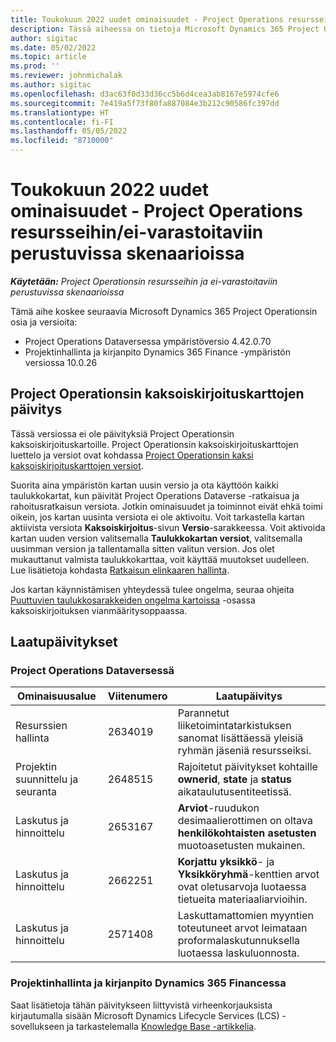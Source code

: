 ```yaml
---
title: Toukokuun 2022 uudet ominaisuudet - Project Operations resursseihin/ei-varastoitaviin perustuvissa skenaarioissa
description: Tässä aiheessa on tietoja Microsoft Dynamics 365 Project Operationsin resursseihin ja ei-varastoitaviin perustuvissa skenaarioissa toukokuussa 2022 julkaistussa versiossa saatavilla olevista laatupäivityksistä.
author: sigitac
ms.date: 05/02/2022
ms.topic: article
ms.prod: ''
ms.reviewer: johnmichalak
ms.author: sigitac
ms.openlocfilehash: d3ac63f0d33d36cc5b6d4cea3ab8167e5974cfe6
ms.sourcegitcommit: 7e419a5f73f80fa887084e3b212c90586fc397dd
ms.translationtype: HT
ms.contentlocale: fi-FI
ms.lasthandoff: 05/05/2022
ms.locfileid: "8710000"
---
```

# <a name="whats-new-may-2022---project-operations-for-resourcenon-stocked-based-scenarios"></a>Toukokuun 2022 uudet ominaisuudet - Project Operations resursseihin/ei-varastoitaviin perustuvissa skenaarioissa

_**Käytetään:** Project Operationsin resursseihin ja ei-varastoitaviin perustuvissa skenaarioissa_

Tämä aihe koskee seuraavia Microsoft Dynamics 365 Project Operationsin osia ja versioita:

- Project Operations Dataversessa ympäristöversio 4.42.0.70
- Projektinhallinta ja kirjanpito Dynamics 365 Finance -ympäristön versiossa 10.0.26

## <a name="project-operations-dual-write-maps-updates"></a>Project Operationsin kaksoiskirjoituskarttojen päivitys

Tässä versiossa ei ole päivityksiä Project Operationsin kaksoiskirjoituskartoille. Project Operationsin kaksoiskirjoituskarttojen luettelo ja versiot ovat kohdassa [Project Operationsin kaksi kaksoiskirjoituskarttojen versiot](../environment/resource-dual-write-maps.md).

Suorita aina ympäristön kartan uusin versio ja ota käyttöön kaikki taulukkokartat, kun päivität Project Operations Dataverse -ratkaisua ja rahoitusratkaisun versiota. Jotkin ominaisuudet ja toiminnot eivät ehkä toimi oikein, jos kartan uusinta versiota ei ole aktivoitu. Voit tarkastella kartan aktiivista versiota **Kaksoiskirjoitus**-sivun **Versio**-sarakkeessa. Voit aktivoida kartan uuden version valitsemalla **Taulukkokartan versiot**, valitsemalla uusimman version ja tallentamalla sitten valitun version. Jos olet mukauttanut valmista taulukkokarttaa, voit käyttää muutokset uudelleen. Lue lisätietoja kohdasta [Ratkaisun elinkaaren hallinta](/dynamics365/fin-ops-core/dev-itpro/data-entities/dual-write/app-lifecycle-management).

Jos kartan käynnistämisen yhteydessä tulee ongelma, seuraa ohjeita [Puuttuvien taulukkosarakkeiden ongelma kartoissa](/dynamics365/fin-ops-core/dev-itpro/data-entities/dual-write/dual-write-troubleshooting-finops-upgrades#missing-table-columns-issue-on-maps) -osassa kaksoiskirjoituksen vianmääritysoppaassa.

## <a name="quality-updates"></a>Laatupäivitykset
### <a name="project-operations-on-dataverse"></a>Project Operations Dataversessä

| Ominaisuusalue | Viitenumero | Laatupäivitys |
| --- | --- | --- |
| Resurssien hallinta | 2634019 | Parannetut liiketoimintatarkistuksen sanomat lisättäessä yleisiä ryhmän jäseniä resursseiksi. |
| Projektin suunnittelu ja seuranta | 2648515 | Rajoitetut päivitykset kohtaille **ownerid**, **state** ja **status** aikataulutusentiteetissä. |
| Laskutus ja hinnoittelu | 2653167 | **Arviot**-ruudukon desimaalierottimen on oltava **henkilökohtaisten asetusten** muotoasetusten mukainen. |
| Laskutus ja hinnoittelu| 2662251 | **Korjattu yksikkö**- ja **Yksikköryhmä**-kenttien arvot ovat oletusarvoja luotaessa tietueita materiaaliarvioihin. |
| Laskutus ja hinnoittelu| 2571408 | Laskuttamattomien myyntien toteutuneet arvot leimataan proformalaskutunnuksella luotaessa laskuluonnosta. |

### <a name="project-management-and-accounting-in-dynamics-365-finance"></a>Projektinhallinta ja kirjanpito Dynamics 365 Financessa

Saat lisätietoja tähän päivitykseen liittyvistä virheenkorjauksista kirjautumalla sisään Microsoft Dynamics Lifecycle Services (LCS) -sovellukseen ja tarkastelemalla [Knowledge Base -artikkelia](https://fix.lcs.dynamics.com/Issue/Details?bugId=662864).

